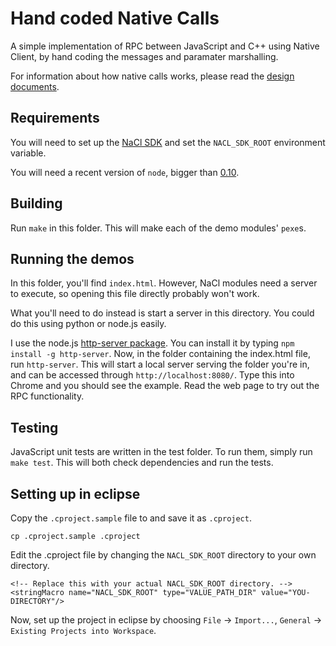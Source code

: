 # Hand coded Native Calls

A simple implementation of RPC between JavaScript and C++ using Native Client, by hand coding the messages and paramater marshalling.

For information about how native calls works, please read the [design documents](https://github.com/meltuhamy/native-calls/tree/master/docs).

## Requirements

You will need to set up the [NaCl SDK](https://developers.google.com/native-client/dev/sdk/download) and set the ```NACL_SDK_ROOT``` environment variable.

You will need a recent version of ```node```, bigger than [0.10](http://nodejs.org/).

## Building

Run ```make``` in this folder. This will make each of the demo modules' ```pexe```s.

## Running the demos

In this folder, you'll find ```index.html```. However, NaCl modules need a server to execute, so opening this file directly probably won't work.

What you'll need to do instead is start a server in this directory. You could do this using python or node.js easily.

I use the node.js [http-server package](https://www.npmjs.org/package/http-server). You can install it by typing ```npm install -g http-server```. Now, in the folder containing the index.html file, run ```http-server```. This will start a local server serving the folder you're in, and can be accessed through ```http://localhost:8080/```. Type this into Chrome and you should see the example. Read the web page to try out the RPC functionality.

## Testing

JavaScript unit tests are written in the test folder. To run them, simply run ```make test```. This will both check dependencies and run the tests.

## Setting up in eclipse

Copy the ```.cproject.sample``` file to and save it as ```.cproject```.

```
cp .cproject.sample .cproject

```

Edit the .cproject file by changing the ```NACL_SDK_ROOT``` directory to your own directory.

```
<!-- Replace this with your actual NACL_SDK_ROOT directory. -->
<stringMacro name="NACL_SDK_ROOT" type="VALUE_PATH_DIR" value="YOU-DIRECTORY"/>

```

Now, set up the project in eclipse by choosing ```File``` -> ```Import...```, ```General``` -> ``` Existing Projects into Workspace```.
